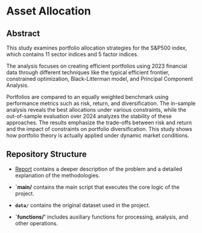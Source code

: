 # Asset Allocation

## Abstract
This study examines portfolio allocation strategies for the S&P500 index, which contains 11 sector indices and 5 factor indices. 

The analysis focuses on creating efficient portfolios using 2023 financial data through different techniques like the typical efficient frontier, constrained optimization, Black-Litterman model, and Principal Component Analysis. 

Portfolios are compared to an equally weighted benchmark using performance metrics such as risk, return, and diversification.
The in-sample analysis reveals the best allocations under various constraints, while the out-of-sample evaluation over 2024 analyzes the stability of these approaches. The results emphasize
the trade-offs between risk and return and the impact of constraints on portfolio diversification.
This study shows how portfolio theory is actually applied under dynamic market conditions.

## Repository Structure
* [Report](Report.pdf)
  contains a deeper description of the problem and a detailed explanation of the methodologies.

* **`main/** contains the main script that executes the core logic of the project.
  
* **`data/`** contains the original dataset used in the project.

* **`functions/'** includes auxiliary functions for processing, analysis, and other operations.




